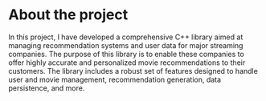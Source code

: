 # About the project

In this project, I have developed a comprehensive C++ library aimed at managing recommendation systems and user data for major streaming companies. The purpose of this library is to enable these companies to offer highly accurate and personalized movie recommendations to their customers. The library includes a robust set of features designed to handle user and movie management, recommendation generation, data persistence, and more.
